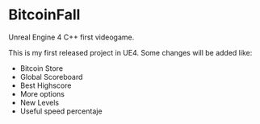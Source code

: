 # BitcoinFall
Unreal Engine 4 C++ first videogame.

This is my first released project in UE4.
Some changes will be added like:
- Bitcoin Store
- Global Scoreboard
- Best Highscore
- More options
- New Levels
- Useful speed percentaje
